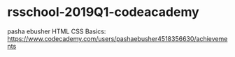 # rsschool-2019Q1-codeacademy

pasha ebusher
HTML CSS Basics: https://www.codecademy.com/users/pashaebusher4518356630/achievements